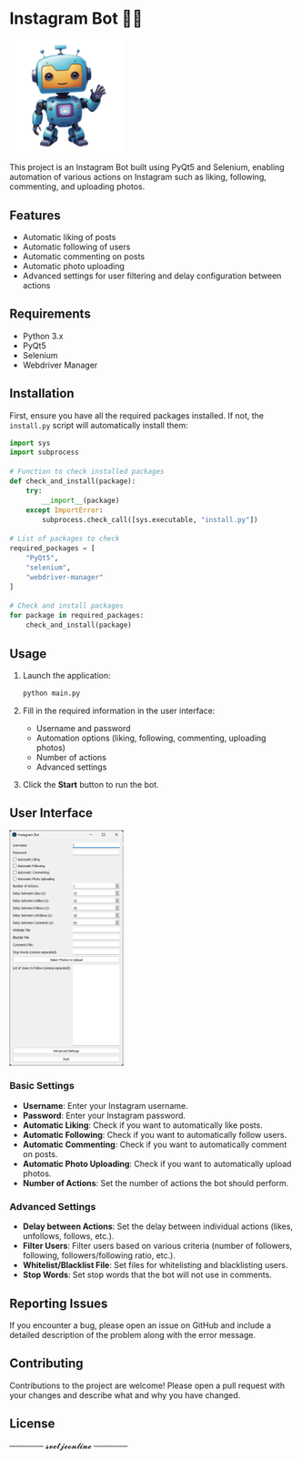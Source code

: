 # Instagram Bot 🤖📸

<img src="igbot.png" alt="Instagram Bot" width="200">

This project is an Instagram Bot built using PyQt5 and Selenium, enabling automation of various actions on Instagram such as liking, following, commenting, and uploading photos.

## Features
- Automatic liking of posts
- Automatic following of users
- Automatic commenting on posts
- Automatic photo uploading
- Advanced settings for user filtering and delay configuration between actions

## Requirements
- Python 3.x
- PyQt5
- Selenium
- Webdriver Manager

## Installation
First, ensure you have all the required packages installed. If not, the `install.py` script will automatically install them:

```python
import sys
import subprocess

# Function to check installed packages
def check_and_install(package):
    try:
        __import__(package)
    except ImportError:
        subprocess.check_call([sys.executable, "install.py"])

# List of packages to check
required_packages = [
    "PyQt5",
    "selenium",
    "webdriver-manager"
]

# Check and install packages
for package in required_packages:
    check_and_install(package)
```

## Usage
1. Launch the application:

    ```bash
    python main.py
    ```

2. Fill in the required information in the user interface:
    - Username and password
    - Automation options (liking, following, commenting, uploading photos)
    - Number of actions
    - Advanced settings

3. Click the **Start** button to run the bot.

## User Interface
<img src="igg.png" alt="User Interface" width="200">

### Basic Settings
- **Username**: Enter your Instagram username.
- **Password**: Enter your Instagram password.
- **Automatic Liking**: Check if you want to automatically like posts.
- **Automatic Following**: Check if you want to automatically follow users.
- **Automatic Commenting**: Check if you want to automatically comment on posts.
- **Automatic Photo Uploading**: Check if you want to automatically upload photos.
- **Number of Actions**: Set the number of actions the bot should perform.

### Advanced Settings
- **Delay between Actions**: Set the delay between individual actions (likes, unfollows, follows, etc.).
- **Filter Users**: Filter users based on various criteria (number of followers, following, followers/following ratio, etc.).
- **Whitelist/Blacklist File**: Set files for whitelisting and blacklisting users.
- **Stop Words**: Set stop words that the bot will not use in comments.

## Reporting Issues
If you encounter a bug, please open an issue on GitHub and include a detailed description of the problem along with the error message.

## Contributing
Contributions to the project are welcome! Please open a pull request with your changes and describe what and why you have changed.

## License
  ────── 𝓼𝓿𝓮𝓽𝓳𝓮𝓸𝓷𝓵𝓲𝓷𝓮 ──────
